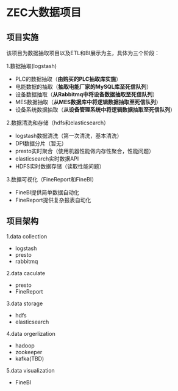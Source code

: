 # ZEC大数据项目

## 项目实施

该项目为数据抽取项目以及ETL和BI展示为主，具体为三个阶段：

1.数据抽取(logstash)
- PLC的数据抽取（**由购买的PLC抽取库实施**）
- 电能数据的抽取（**抽取电能厂家的MySQL库至死信队列**）
- 设备数据抽取（**从Rabbitmq中将设备数据抽取至死信队列**）
- MES数据抽取（**从MES数据库中将逻辑数据抽取至死信队列**）
- 设备系统数据抽取（**从设备管理系统中将逻辑数据抽取至死信队列**）

2.数据清洗和存储（hdfs和elasticsearch）
- logstash数据清洗（第一次清洗，基本清洗）
- DPI数据分片（暂无）
- presto实时聚合（使用机器性能做内存性聚合，性能问题）
- elasticsearch实时数据API
- HDFS实时数据存储（读取性能问题）

3.数据可视化（FineReport和FineBI）
- FineBI提供简单数据自动化
- FineReport提供复杂报表自动化

## 项目架构
1.data collection
- logstash
- presto
- rabbitmq

2.data caculate
- presto
- FineReport

3.data storage
- hdfs
- elasticsearch

4.data orgerlization
- hadoop
- zookeeper
- kafka(TBD)

5.data visualization
- FineBI
